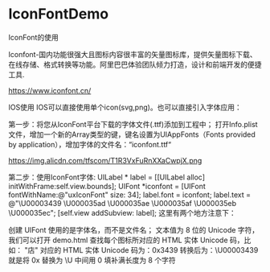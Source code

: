 # IconFontDemo

IconFont的使用

Iconfont-国内功能很强大且图标内容很丰富的矢量图标库，提供矢量图标下载、在线存储、格式转换等功能。阿里巴巴体验团队倾力打造，设计和前端开发的便捷工具.

https://www.iconfont.cn/

IOS使用
IOS可以直接使用单个icon(svg,png)。也可以直接引入字体应用：

第一步：将您从IconFont平台下载的字体文件(.ttf)添加到工程中；
打开Info.plist文件，增加一个新的Array类型的键，键名设置为UIAppFonts（Fonts provided by application），增加字体的文件名：“iconfont.ttf“

https://img.alicdn.com/tfscom/T1R3VxFuRnXXaCwpjX.png

第二步：使用IconFont字体:
UILabel * label = [[UILabel alloc] initWithFrame:self.view.bounds];
UIFont *iconfont = [UIFont fontWithName:@"uxIconFont" size: 34];
label.font = iconfont;
label.text = @"\U00003439 \U000035ad \U000035ae \U000035af \U000035eb \U000035ec";
[self.view addSubview: label];
这里有两个地方注意下：

创建 UIFont 使用的是字体名，而不是文件名；
文本值为 8 位的 Unicode 字符，我们可以打开 demo.html 查找每个图标所对应的 HTML 实体 Unicode 码，比如： "店" 对应的 HTML 实体 Unicode 码为：0x3439 转换后为：\U00003439 就是将 0x 替换为 \U 中间用 0 填补满长度为 8 个字符
